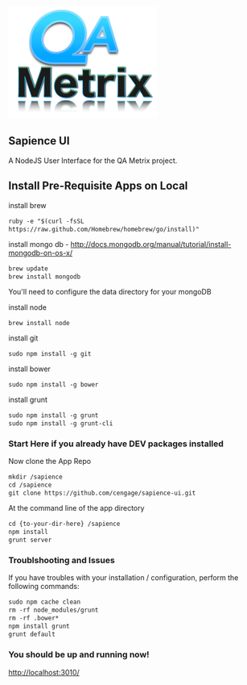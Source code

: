 ![icon](QAMetrix-Logo.png)

## Sapience UI
A NodeJS User Interface for the QA Metrix project.

## Install Pre-Requisite Apps on Local
install	brew

	ruby -e "$(curl -fsSL https://raw.github.com/Homebrew/homebrew/go/install)"

install mongo db - <http://docs.mongodb.org/manual/tutorial/install-mongodb-on-os-x/>
	
	brew update
	brew install mongodb

You'll need to configure the data directory for your mongoDB 

install node

	brew install node
	
install git

	sudo npm install -g git

install	bower

	sudo npm install -g bower

install grunt

	sudo npm install -g grunt
	sudo npm install -g grunt-cli

### Start Here if you already have DEV packages installed

Now clone the App Repo

	mkdir /sapience
	cd /sapience
	git clone https://github.com/cengage/sapience-ui.git

At the command line of the app directory
	
	cd {to-your-dir-here} /sapience
	npm install
	grunt server 

###  Troublshooting and Issues

If you have troubles with your installation / configuration, perform the following commands:

    sudo npm cache clean 
    rm -rf node_modules/grunt
    rm -rf .bower*
    npm install grunt
    grunt default
   	
### You should be up and running now!

<http://localhost:3010/>

